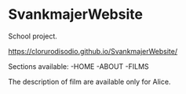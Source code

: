 # SvankmajerWebsite

School project.


https://clorurodisodio.github.io/SvankmajerWebsite/


Sections available:
  -HOME
  -ABOUT
  -FILMS
  
The description of film are available only for Alice.
